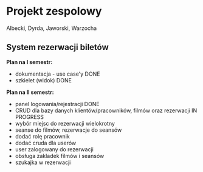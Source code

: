 Projekt zespolowy
=========
Albecki, Dyrda, Jaworski, Warzocha

System rezerwacji biletów
--------------


**Plan na I semestr:**
- dokumentacja - use case'y DONE
- szkielet (widok) DONE

**Plan na II semestr:**
- panel logowania/rejestracji DONE
- CRUD dla bazy danych klientów/pracowników, filmów oraz rezerwacji IN PROGRESS
- wybór miejsc do rezerwacji wielokrotny
- seanse do filmów, rezerwacje do seansów
- dodać rolę pracownik
- dodać cruda dla userów 
- user zalogowany do rezerwacji
- obsługa zakladek filmów i seansów
- szukajka w rezerwacji
